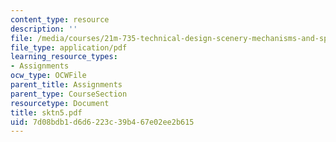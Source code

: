 ```yaml
---
content_type: resource
description: ''
file: /media/courses/21m-735-technical-design-scenery-mechanisms-and-special-effects-spring-2004/7d08bdb1d6d6223c39b467e02ee2b615_sktn5.pdf
file_type: application/pdf
learning_resource_types:
- Assignments
ocw_type: OCWFile
parent_title: Assignments
parent_type: CourseSection
resourcetype: Document
title: sktn5.pdf
uid: 7d08bdb1-d6d6-223c-39b4-67e02ee2b615
---
```

